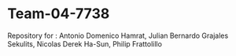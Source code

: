 # Team-04-7738
Repository for : Antonio Domenico Hamrat, Julian Bernardo Grajales Sekulits, Nicolas Derek Ha-Sun, Philip Frattolillo
